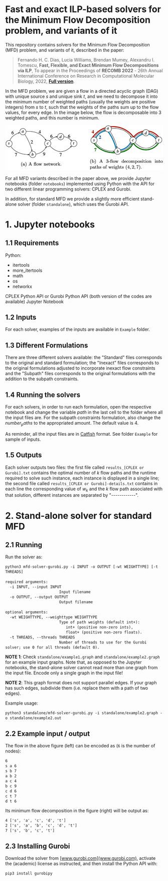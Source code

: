 # Fast and exact ILP-based solvers for the Minimum Flow Decomposition problem, and variants of it

This repository contains solvers for the Minimum Flow Decomposition (MFD) problem, and variants of it, described in the paper:

> Fernando H. C. Dias, Lucia Williams, Brendan Mumey, Alexandru I. Tomescu, **Fast, Flexible, and Exact Minimum Flow Decompositions via ILP**, To appear in the Proceedings of **RECOMB 2022** - 26th Annual International Conference on Research in Computational Molecular Biology, 2022, [**Full version**](https://arxiv.org/abs/2201.10923).

In the MFD problem, we are given a flow in a directed acyclic graph (DAG) with unique source *s* and unique sink *t*, and we need to decompose it into the minimum number of weighted paths (usually the weights are positive integers) from *s* to *t*, such that the weights of the paths sum up to the flow values, for every edge. In the image below, the flow is decomposable into 3 weighted paths, and this number is minimum.

![MFD Example](https://github.com/algbio/MFD-ILP/raw/main/mfd-example.png) 

For all MFD variants described in the paper above, we provide Jupyter notebooks (folder `notebooks`) implemented using Python with the API for two different linear programming solvers: CPLEX and Gurobi.

In addition, for standard MFD we provide a slightly more efficient stand-alone solver (folder `standalone`), which uses the Gurobi API.

# 1. Jupyter notebooks

## 1.1 Requirements

Python:
  - itertools
  - more_itertools
  - math
  - os 
  - networkx 
  
 CPLEX Python API or Gurobi Python API (both version of the codes are available)
 Jupyter Notebook
 
 ## 1.2 Inputs
 For each solver, examples of the inputs are available in `Example` folder.
 
 ## 1.3 Different Formulations
There are three different solvers available: the "Standard" files corresponds to the original and standard formulation; the "Inexact" files corresponds to the original formulations adjusted to incorporate inexact flow constraints and the "Subpath" files corresponds to the original formulations with the addition to the subpath constraints.
 
 ## 1.4 Running the solvers
 For each solvers, in order to run each formulation, open the respective notebook and change the variable $path$ in the last cell to the folder where all the input files are. For the subpath constraints formulation, also change the $number_paths$ to the appropriated amount. The default value is 4.

As reminder, all the input files are in [Catfish](https://github.com/Kingsford-Group/catfishtest) format. See folder `Example` for sample of inputs.

 ## 1.5 Outputs
 Each solver outputs two files: the first file called `results_[CPLEX or Gurobi].txt` contains  the optimal number of $k$ flow paths and the runtime required to solve such instance, each instance is displayed in a single line; the second file called `results_[CPLEX or Gurobi]-details.txt` contains in each line the corresponding value of $w_k$ and the $k$ flow path associated with that solution, different instances are separated by "------------". 

# 2. Stand-alone solver for standard MFD

## 2.1 Running

Run the solver as:

```
python3 mfd-solver-gurobi.py -i INPUT -o OUTPUT [-wt WEIGHTTYPE] [-t THREADS]

required arguments:
  -i INPUT, --input INPUT
                        Input filename
  -o OUTPUT, --output OUTPUT
                        Output filename

optional arguments:
  -wt WEIGHTTYPE, --weighttype WEIGHTTYPE
                        Type of path weights (default int+):
                           int+ (positive non-zero ints), 
                           float+ (positive non-zero floats).
  -t THREADS, --threads THREADS
                        Number of threads to use for the Gurobi solver; use 0 for all threads (default 0).
```

**NOTE 1**: Check `standalone/example1.graph` and `standalone/example2.graph` for an example input graphs. Note that, as opposed to the Jupyter notebooks, the stand-alone solver cannot read more than one graph from the input file. Encode only a single graph in the input file!

**NOTE 2**: This graph format does not support parallel edges. If your graph has such edges, subdivide them (i.e. replace them with a path of two edges).

Example usage:

```
python3 standalone/mfd-solver-gurobi.py -i standalone/example2.graph -o standalone/example2.out
```

## 2.2 Example input / output

The flow in the above figure (left) can be encoded as (`6` is the number of nodes):

```
6
s a 6
s b 7
a b 2
a c 4
b c 9
c d 6
c t 7
d t 6
```

Its minimum flow decomposition in the figure (right) will be output as:

```
4 ['s', 'a', 'c', 'd', 't']
2 ['s', 'a', 'b', 'c', 'd', 't']
7 ['s', 'b', 'c', 't']
```

## 2.3 Installing Gurobi

Download the solver from [www.gurobi.com](www.gurobi.com), activate the (academic) license as instructed, and then install the Python API with:

```
pip3 install gurobipy
```
